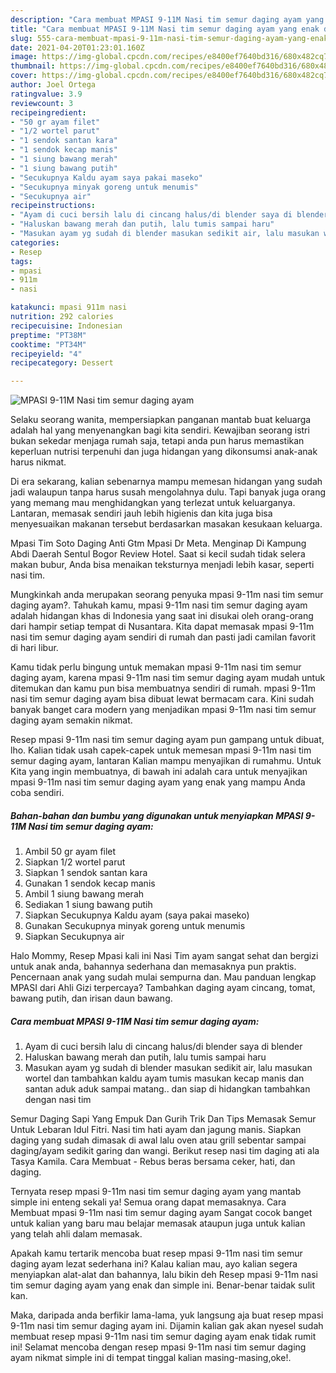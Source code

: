 ```yaml
---
description: "Cara membuat MPASI 9-11M Nasi tim semur daging ayam yang enak dan Mudah Dibuat"
title: "Cara membuat MPASI 9-11M Nasi tim semur daging ayam yang enak dan Mudah Dibuat"
slug: 555-cara-membuat-mpasi-9-11m-nasi-tim-semur-daging-ayam-yang-enak-dan-mudah-dibuat
date: 2021-04-20T01:23:01.160Z
image: https://img-global.cpcdn.com/recipes/e8400ef7640bd316/680x482cq70/mpasi-9-11m-nasi-tim-semur-daging-ayam-foto-resep-utama.jpg
thumbnail: https://img-global.cpcdn.com/recipes/e8400ef7640bd316/680x482cq70/mpasi-9-11m-nasi-tim-semur-daging-ayam-foto-resep-utama.jpg
cover: https://img-global.cpcdn.com/recipes/e8400ef7640bd316/680x482cq70/mpasi-9-11m-nasi-tim-semur-daging-ayam-foto-resep-utama.jpg
author: Joel Ortega
ratingvalue: 3.9
reviewcount: 3
recipeingredient:
- "50 gr ayam filet"
- "1/2 wortel parut"
- "1 sendok santan kara"
- "1 sendok kecap manis"
- "1 siung bawang merah"
- "1 siung bawang putih"
- "Secukupnya Kaldu ayam saya pakai maseko"
- "Secukupnya minyak goreng untuk menumis"
- "Secukupnya air"
recipeinstructions:
- "Ayam di cuci bersih lalu di cincang halus/di blender saya di blender"
- "Haluskan bawang merah dan putih, lalu tumis sampai haru"
- "Masukan ayam yg sudah di blender masukan sedikit air, lalu masukan wortel dan tambahkan kaldu ayam tumis masukan kecap manis dan santan aduk aduk sampai matang.. dan siap di hidangkan tambahkan dengan nasi tim"
categories:
- Resep
tags:
- mpasi
- 911m
- nasi

katakunci: mpasi 911m nasi 
nutrition: 292 calories
recipecuisine: Indonesian
preptime: "PT38M"
cooktime: "PT34M"
recipeyield: "4"
recipecategory: Dessert

---
```



![MPASI 9-11M Nasi tim semur daging ayam](https://img-global.cpcdn.com/recipes/e8400ef7640bd316/680x482cq70/mpasi-9-11m-nasi-tim-semur-daging-ayam-foto-resep-utama.jpg)

Selaku seorang wanita, mempersiapkan panganan mantab buat keluarga adalah hal yang menyenangkan bagi kita sendiri. Kewajiban seorang istri bukan sekedar menjaga rumah saja, tetapi anda pun harus memastikan keperluan nutrisi terpenuhi dan juga hidangan yang dikonsumsi anak-anak harus nikmat.

Di era  sekarang, kalian sebenarnya mampu memesan hidangan yang sudah jadi walaupun tanpa harus susah mengolahnya dulu. Tapi banyak juga orang yang memang mau menghidangkan yang terlezat untuk keluarganya. Lantaran, memasak sendiri jauh lebih higienis dan kita juga bisa menyesuaikan makanan tersebut berdasarkan masakan kesukaan keluarga. 

Mpasi Tim Soto Daging Anti Gtm Mpasi Dr Meta. Menginap Di Kampung Abdi Daerah Sentul Bogor Review Hotel. Saat si kecil sudah tidak selera makan bubur, Anda bisa menaikan teksturnya menjadi lebih kasar, seperti nasi tim.

Mungkinkah anda merupakan seorang penyuka mpasi 9-11m nasi tim semur daging ayam?. Tahukah kamu, mpasi 9-11m nasi tim semur daging ayam adalah hidangan khas di Indonesia yang saat ini disukai oleh orang-orang dari hampir setiap tempat di Nusantara. Kita dapat memasak mpasi 9-11m nasi tim semur daging ayam sendiri di rumah dan pasti jadi camilan favorit di hari libur.

Kamu tidak perlu bingung untuk memakan mpasi 9-11m nasi tim semur daging ayam, karena mpasi 9-11m nasi tim semur daging ayam mudah untuk ditemukan dan kamu pun bisa membuatnya sendiri di rumah. mpasi 9-11m nasi tim semur daging ayam bisa dibuat lewat bermacam cara. Kini sudah banyak banget cara modern yang menjadikan mpasi 9-11m nasi tim semur daging ayam semakin nikmat.

Resep mpasi 9-11m nasi tim semur daging ayam pun gampang untuk dibuat, lho. Kalian tidak usah capek-capek untuk memesan mpasi 9-11m nasi tim semur daging ayam, lantaran Kalian mampu menyajikan di rumahmu. Untuk Kita yang ingin membuatnya, di bawah ini adalah cara untuk menyajikan mpasi 9-11m nasi tim semur daging ayam yang enak yang mampu Anda coba sendiri.

<!--inarticleads1-->

##### Bahan-bahan dan bumbu yang digunakan untuk menyiapkan MPASI 9-11M Nasi tim semur daging ayam:

1. Ambil 50 gr ayam filet
1. Siapkan 1/2 wortel parut
1. Siapkan 1 sendok santan kara
1. Gunakan 1 sendok kecap manis
1. Ambil 1 siung bawang merah
1. Sediakan 1 siung bawang putih
1. Siapkan Secukupnya Kaldu ayam (saya pakai maseko)
1. Gunakan Secukupnya minyak goreng untuk menumis
1. Siapkan Secukupnya air


Halo Mommy, Resep Mpasi kali ini Nasi Tim ayam sangat sehat dan bergizi untuk anak anda, bahannya sederhana dan memasaknya pun praktis. Pencernaan anak yang sudah mulai sempurna dan. Mau panduan lengkap MPASI dari Ahli Gizi terpercaya? Tambahkan daging ayam cincang, tomat, bawang putih, dan irisan daun bawang. 

<!--inarticleads2-->

##### Cara membuat MPASI 9-11M Nasi tim semur daging ayam:

1. Ayam di cuci bersih lalu di cincang halus/di blender saya di blender
1. Haluskan bawang merah dan putih, lalu tumis sampai haru
1. Masukan ayam yg sudah di blender masukan sedikit air, lalu masukan wortel dan tambahkan kaldu ayam tumis masukan kecap manis dan santan aduk aduk sampai matang.. dan siap di hidangkan tambahkan dengan nasi tim


Semur Daging Sapi Yang Empuk Dan Gurih Trik Dan Tips Memasak Semur Untuk Lebaran Idul Fitri. Nasi tim hati ayam dan jagung manis. Siapkan daging yang sudah dimasak di awal lalu oven atau grill sebentar sampai daging/ayam sedikit garing dan wangi. Berikut resep nasi tim daging ati ala Tasya Kamila. Cara Membuat - Rebus beras bersama ceker, hati, dan daging. 

Ternyata resep mpasi 9-11m nasi tim semur daging ayam yang mantab simple ini enteng sekali ya! Semua orang dapat memasaknya. Cara Membuat mpasi 9-11m nasi tim semur daging ayam Sangat cocok banget untuk kalian yang baru mau belajar memasak ataupun juga untuk kalian yang telah ahli dalam memasak.

Apakah kamu tertarik mencoba buat resep mpasi 9-11m nasi tim semur daging ayam lezat sederhana ini? Kalau kalian mau, ayo kalian segera menyiapkan alat-alat dan bahannya, lalu bikin deh Resep mpasi 9-11m nasi tim semur daging ayam yang enak dan simple ini. Benar-benar taidak sulit kan. 

Maka, daripada anda berfikir lama-lama, yuk langsung aja buat resep mpasi 9-11m nasi tim semur daging ayam ini. Dijamin kalian gak akan nyesel sudah membuat resep mpasi 9-11m nasi tim semur daging ayam enak tidak rumit ini! Selamat mencoba dengan resep mpasi 9-11m nasi tim semur daging ayam nikmat simple ini di tempat tinggal kalian masing-masing,oke!.

